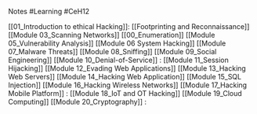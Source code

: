 

Notes #Learning #CeH12

[[01_Introduction to ethical Hacking]]: 
[[Footprinting and Reconnaissance]] 
[[Module 03_Scanning Networks]] 
[[00_Enumeration]] 
[[Module 05_Vulnerability Analysis]]
[[Module 06 System Hacking]] 
[[Module 07_Malware Threats]] 
[[Module 08_Sniffing]] 
[[Module 09_Social Engineering]] 
[[Module 10_Denial-of-Service]] : 
[[Module 11_Session Hijacking]] 
[[Module 12_Evading Web Applications]]
[[Module 13_Hacking Web Servers]]
[[Module 14_Hacking Web Application]] 
[[Module 15_SQL Injection]]
[[Module 16_Hacking Wireless Networks]] 
[[Module 17_Hacking Mobile Platform]] : 
[[Module 18_IoT and OT Hacking]]
[[Module 19_Cloud Computing]]
[[Module 20_Cryptography]] : 
